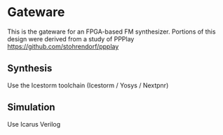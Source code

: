 # Gateware
This is the gateware for an FPGA-based FM synthesizer. Portions of this design
were derived from a study of PPPlay https://github.com/stohrendorf/ppplay

## Synthesis
Use the Icestorm toolchain (Icestorm / Yosys / Nextpnr)

## Simulation
Use Icarus Verilog

